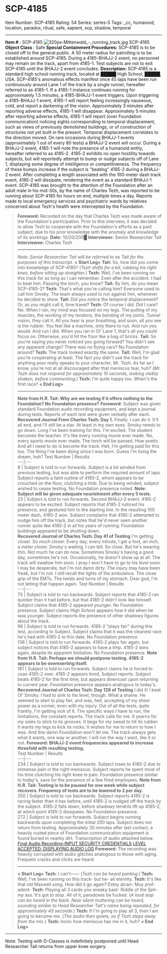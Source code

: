 # SCP-4185
Item Number: SCP-4185
Rating: 54
Series: series-5
Tags: _cc, humanoid, location, paradox, ritual, safe, sapient, scp, shadow, temporal

---

**Item #** : SCP-4185
![320px-Mittenwald_-_running_track.jpg](https://upload.wikimedia.org/wikipedia/commons/thumb/8/8f/Mittenwald_-_running_track.jpg/320px-Mittenwald_-_running_track.jpg)
SCP-4185
**Object Class** : Safe
**Special Containment Procedures:** SCP-4185 is to be closed off to the general public. A 50 meter radius for patrolling is to be established around SCP-4185. During a 4185-BHAJJ-2 event, no personnel may remain on the track, apart from 4185-1. Test subjects are not to exit SCP-4185 until the BHAJJ-2 event concludes.
**Description:** SCP-4185 is a standard high school running track, located at █████ High School, █████, USA.
SCP-4185's anomalous effects manifest once 45 laps have been run continuously around Lane 1 of the track by a single runner, hereafter referred to as 4185-1. If a 4185-1 instance continues running for approximately 1.5 minutes, a 4185-BHAJJ-1 event triggers. Upon triggering a 4185-BHAJJ-1 event, 4185-1 will report feeling increasingly nauseous, cold, and report a darkening of the vision.
Approximately 3 minutes after reporting adverse effects, 4185-1 will disappear. Approximately 5 minutes after reporting adverse effects, 4185-1 will report (over Foundation communication) noticing sights corresponding to temporal displacement, such as views of previously demolished buildings, or of construction of structures not yet built in the present. Temporal displacement correlates to the direction moved.
On rare occasions during BHAJJ-1 events (approximately 1 out of every 80 tests) a BHAJJ-2 event will occur. During a BHAJJ-2 event, 4185-1 will note the presence of a humanoid entity, hereafter referred to as 4185-2. 4185-2 exhibits no open hostility towards subjects, but will reportedly attempt to bump or nudge subjects off of Lane 1, displaying some degree of intelligence or competitiveness. The frequency of these bumps increase if the subject is "beating" 4185-2 during a BHAJJ-2 event. After completing a length associated with the 100-meter dash track event, 4185-2 will dissipate, rendering the event as a standard BHAJJ-1 event.
SCP-4185 was brought to the attention of the Foundation after an adult male in his mid-30s, by the name of Charles Tezh, was reported to be running about SCP-4185 for hours on end, multiple times a day. Reports made to local emergency services and psychiatric wards by relatives concerned about Tezh's health were intercepted by the Foundation.
> **Foreword:** Recorded on the day that Charles Tezh was made aware of the Foundation's participation. Prior to this interview, it was decided to allow Tezh to cooperate with the Foundation's efforts as a paid subject, due to his prior knowledge with the anomaly and knowledge of its workings.
> **Date:** 10/20/200█
> **Interviewer:** Senior Researcher Tait
> **Interviewee:** Charles Tezh
> * * *
> _Note: Senior Researcher Tait will be referred to as Tait for the purposes of this transcript._
> **< Start Log>**
> **Tait:** So, how did you come into knowledge of SCP-4185?
> (_Tezh shifts for a bit, rubbing his right knee, before sitting up straighter._)
> **Tezh:** Well, I've been running on this track for as long as I can remember. Even after the accident. I had to beat him. Passing the torch, you know?
> **Tait:** By him, do you mean SCP-4185-2?
> **Tezh:** That's what you're calling him? Everyone used to call him Smoky. The team always used to run against him, whenever he decided to show.
> **Tait:** Did you notice the temporal displacement? Or, as you might call it, time travel?
> **Tezh:** Of course I did. Did I care? No. When I ran, my mind was focused on my legs. The pulling of my muscles, the working of my tendons, the bending of my joints. Tunnel vision, they call it. All you hear is your breathing, and soon, all you see is the rubber. You feel like a machine, only there to run. And run you would. And run I did. When you ran in Ol' Lane 1, that's all you could focus on. Otherwise, you'd hit the floor like a bag of bricks.
> **Tait:** So you're saying you never noticed you going forward? You didn't see any apparent change? There was no flying cars? No Foundation around?
> **Tezh:** The track looked exactly the same.
> **Tait:** Well, I'm glad you're cooperating at least. The fact you didn't use the track for anything poor really speaks to your character, Mr. Tezh. As far as I know, you're not at all discouraged after that meniscus tear, huh?
> (_Mr. Tezh does not respond for approximately 10 seconds, looking visibly shaken, before commenting._)
> **Tezh:** I'm quite happy too. When's the first race?
> **< End Log>**
> * * *
> **Note from H.R. Tait: Why are we testing if it offers nothing to the Foundation? No Foundation presence?**
**Foreword:** Subject was given standard Foundation audio recording equipment, and kept a journal during tests. Reports of each test were given verbally after each.
**Recovered Journal From Charles Tezh: Day 1.**
> Finally. I can do it. It'll all end, and I'll still be a star. At least in my own eyes. Smoky needs to go down. Long I've been training for this. I'm excited. The student becomes the teacher. It's like every running movie ever made. No, every sports movie ever made. The torch will be passed. How poetic. And all I need to do is become the track. Hell, I'm getting paid for this too. The thing I've been doing since I was born. Guess I'm living the dream, huh?
Test Number | Results  
---|---  
8 | Subject is told to run forwards. Subject is a bit winded from previous testing, but was able to perform the required amount of laps. Subject reports a faint outline of 4185-2, whom appears to be crouched on the floor, clutching a limb. Due to being winded, subject wished to cease testing. No Foundation presence noted. **Note: Subject will be given adequate nourishment after every 5 tests.**  
23 | Subject is told to run forwards. Second BHAJJ-2 event. 4185-2 appears to be excited. Subject reports that 4185-2 noticed his presence, and gestured him to the starting line. In the resulting 100 meter dash, 4185-2 won. Subject complains that 4185-2 attempted to nudge him off the track, but notes that he'd never seen another runner quite like 4185-2 in all his years of running. Foundation buildings appeared to be shutting down.  
**Recovered Journal of Charles Tezh: Day 41 of Testing**
> I'm getting closer. So much closer. Every day, every minute, I get a foot, an inch, a meter closer. Smoky's waiting. I can tell. So close. But he's wearing thin. Not much he can do now. Sometimes Smoky's having a good day, sometimes he's not. Occasionally, he doesn't show up at all. The track will swallow him soon. I pray I won't have to go to his level soon. I may be desperate, but I'm not damn dirty. The injury may have been freak, but I'm not. I still recall the lights of the ambulance. The close grip of the EMTs. The twists and turns of my stomach. Dear god, I'm not letting that happen again.
Test Number | Results  
---|---  
73 | Subject is told to run backwards. Subject reports that 4185-2 ran quicker than it had before, but that 4185-2 didn't look like himself. Subject claims that 4185-2 appeared younger. No Foundation presence. Subject claims High School appears how it did when he was younger. Subject reports the presence of other shadowy figures about the track.  
96 | Subject is told to run forwards. 4185-2 "plays fair" during this test, according to Subject. Subject claims that it was the cleanest race he's had with 4185-2 to this date. No Foundation presence.  
136 | Subject is told to run forwards. 4185-2 plays fair again, but subject notices that 4185-2 appears to have a limp. 4185-2 wins again, despite its apparent limitation. No Foundation presence. **Note from H.R. Tait: Perhaps we should postpone testing. 4185-2 appears to be overexerting itself.**  
181 | Subject is told to run forwards. Subject claims he is forced to coax 4185-2 over. 4185-2 appears timid, Subject reports. Subject beats 4185-2 for the first time, but appears downcast upon returning to current year. Foundation presence appears analogous to today's.  
**Recovered Journal of Charles Tezh: Day 128 of Testing**
> I did it! I beat Ol' Smoky. I had to sink to his level, though. What a shame. He seemed to start to play fair, and was, hell, accepting of my sheer power as a runner, even with my injury. Out of all the tests, quite frankly, I'm getting sick of it. The specific ways I have to run, the limitations, the constant reports. The track calls for me. It yearns for my soles to stick to its grooves. It begs for my sweat to hit its rubber. It wants my legs to kick its rocks. It wishes for me to return to how I was. And this damn Foundation won't let me. The track always gets what it wants, one way or another. I will run the way I want, like it or not.
**Foreword: BHAJJ-2 event frequencies appeared to increase threefold with resulting testing.**  
Test Number | Results  
---|---  
234 | Subject is told to run backwards. Subject loses to 4185-2 due to immense pain in the right meniscus. Subject reports he spent most of his time clutching his right knee in pain. Foundation presence similar to today's, save for the presence of a few fired employees. **Note from H.R. Tait: Testing is to be paused for one week while subject recovers. Frequency of tests are to be lowered to 2 per day.**  
250 | Subject is told to run backwards. Subject reports 4185-2 is racing faster than it has before, until 4185-2 is nudged off the track by the subject. 4185-2 falls down, before shadowy tendrils lift up 4185-2, at which point 4185-2 dissipates. No Foundation presence.  
272 | Subject is told to run forwards. Subject begins running backwards upon completing the initial 200 laps. Subject does not return from testing. Approximately 30 minutes after last contact, a heavily rusted piece of Foundation communication equipment is found buried in nearby dirt. Transcription of audio attached below.  
[Final Audio Recording-INPUT SECURITY CREDENTIALS](javascript:;)
[LEVEL ACCEPTED: DISPLAYING AUDIO LOG](javascript:;)
> **Foreword:** The recording was heavily corrupted with audio glitches analogous to those with aging. Frequent cracks and clicks are heard.
> * * *
> **< Start Log>**
> **Tezh:** I can't——
> (_Tezh can be heard panting._)
> **Tezh:** Well, I've been running on this track- but he- all eternity.
> **Tezh:** It's like that old Maxwell song. How did it go again? Estoy alcan- Muy prof- adent-
> **Tezh:** Playing all 3 cards you sneaky bast- Riddle of the Sph- my ass. It's got to stop. All of it, paradoxes be fucked.
> (_A loud slap can be heard in the back. Near silent muttering can be heard, sounding similar to Head Researcher Tait's name being repeated, for approximately 45 seconds._)
> **Tezh:** If I'm going to play all 3, then I am going to become me.
> (_The audio then quiets, as if Tezh steps away from the mic._)
> **Tezh:** Ironic how meniscus has me in it, huh?
> **< End Log>**
* * *
Note: Testing with D-Classes is indefinitely postponed until Head Researcher Tait returns from upper knee surgery.